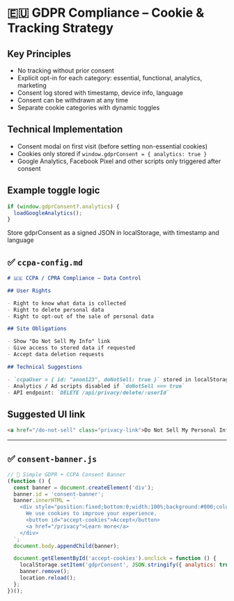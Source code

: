 # 🇪🇺 GDPR Compliance – Cookie & Tracking Strategy

## Key Principles

- No tracking without prior consent
- Explicit opt-in for each category: essential, functional, analytics, marketing
- Consent log stored with timestamp, device info, language
- Consent can be withdrawn at any time
- Separate cookie categories with dynamic toggles

## Technical Implementation

- Consent modal on first visit (before setting non-essential cookies)
- Cookies only stored if `window.gdprConsent = { analytics: true }`
- Google Analytics, Facebook Pixel and other scripts only triggered after consent

## Example toggle logic

```js
if (window.gdprConsent?.analytics) {
  loadGoogleAnalytics();
}
```
Store gdprConsent as a signed JSON in localStorage, with timestamp and language

## ✅ `ccpa-config.md`

```md
# 🇺🇸 CCPA / CPRA Compliance – Data Control

## User Rights

- Right to know what data is collected
- Right to delete personal data
- Right to opt-out of the sale of personal data

## Site Obligations

- Show "Do Not Sell My Info" link
- Give access to stored data if requested
- Accept data deletion requests

## Technical Suggestions

- `ccpaUser = { id: "anon123", doNotSell: true }` stored in localStorage
- Analytics / Ad scripts disabled if `doNotSell === true`
- API endpoint: `DELETE /api/privacy/delete/:userId`
```

## Suggested UI link

```html
<a href="/do-not-sell" class="privacy-link">Do Not Sell My Personal Information</a>
```

---

## ✅ `consent-banner.js`

```js
// 🍪 Simple GDPR + CCPA Consent Banner
(function () {
  const banner = document.createElement('div');
  banner.id = 'consent-banner';
  banner.innerHTML = `
    <div style="position:fixed;bottom:0;width:100%;background:#000;color:#fff;padding:1em;text-align:center;z-index:9999">
      We use cookies to improve your experience. 
      <button id="accept-cookies">Accept</button>
      <a href="/privacy">Learn more</a>
    </div>
  `;
  document.body.appendChild(banner);

  document.getElementById('accept-cookies').onclick = function () {
    localStorage.setItem('gdprConsent', JSON.stringify({ analytics: true, marketing: false }));
    banner.remove();
    location.reload();
  };
})();
```
